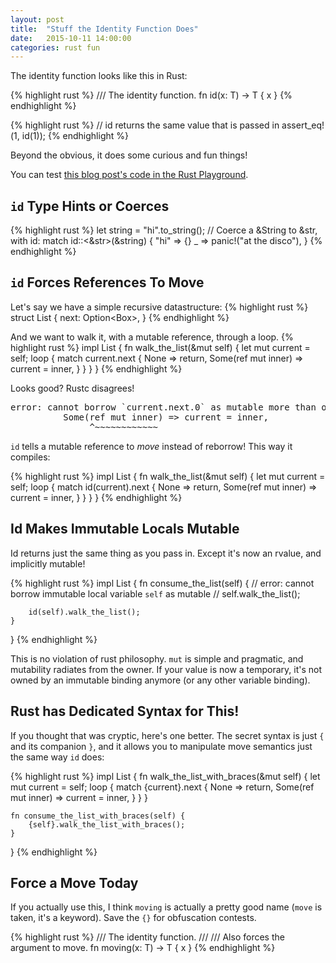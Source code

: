 ```yaml
---
layout: post
title:  "Stuff the Identity Function Does"
date:   2015-10-11 14:00:00
categories: rust fun
---
```


The identity function looks like this in Rust:

{% highlight rust %}
/// The identity function.
fn id<T>(x: T) -> T { x }
{% endhighlight %}

{% highlight rust %}
// id returns the same value that is passed in
assert_eq!(1, id(1));
{% endhighlight %}


Beyond the obvious, it does some curious and fun things!

You can test [this blog post's code in the Rust Playground][gist].

[gist]: https://play.rust-lang.org/?gist=724e8c931a8e7515ef31&version=stable


## `id` Type Hints or Coerces

{% highlight rust %}
let string = "hi".to_string();
// Coerce a &String to &str, with id:
match id::<&str>(&string) {
    "hi" => {}
    _ => panic!("at the disco"),
}
{% endhighlight %}

## `id` Forces References To Move

Let's say we have a simple recursive datastructure:
{% highlight rust %}
struct List {
    next: Option<Box<List>>,
}
{% endhighlight %}

And we want to walk it, with a mutable reference, through a loop.
{% highlight rust %}
impl List {
    fn walk_the_list(&mut self) {
        let mut current = self;
        loop {
            match current.next {
                None => return,
                Some(ref mut inner) => current = inner,
            }
        }
    }
}
{% endhighlight %}

Looks good? Rustc disagrees!

<pre>
error: cannot borrow `current.next.0` as mutable more than once at a time [E0499]
          Some(ref mut inner) => current = inner,
               ^~~~~~~~~~~~~
</pre>

`id` tells a mutable reference to *move* instead of reborrow! This way it compiles:

{% highlight rust %}
impl List {
    fn walk_the_list(&mut self) {
        let mut current = self;
        loop {
            match id(current).next {
                None => return,
                Some(ref mut inner) => current = inner,
            }
        }
    }
}
{% endhighlight %}


## Id Makes Immutable Locals Mutable

Id returns just the same thing as you pass in. Except it's now an rvalue, and
implicitly mutable!

{% highlight rust %}
impl List {
    fn consume_the_list(self) {
        // error: cannot borrow immutable local variable `self` as mutable
        // self.walk_the_list();
        
        id(self).walk_the_list();
    }
}
{% endhighlight %}

This is no violation of rust philosophy. `mut` is simple and pragmatic, and
mutability radiates from the owner. If your value is now a temporary, it's
not owned by an immutable binding anymore (or any other variable binding).


## Rust has Dedicated Syntax for This!

If you thought that was cryptic, here's one better. The secret syntax is just
`{` and its companion `}`, and it allows you to manipulate move semantics just
the same way `id` does:

{% highlight rust %}
impl List {
    fn walk_the_list_with_braces(&mut self) {
        let mut current = self;
        loop {
            match {current}.next {
                None => return,
                Some(ref mut inner) => current = inner,
            }
        }
    }
    
    fn consume_the_list_with_braces(self) {
        {self}.walk_the_list_with_braces();
    }
}
{% endhighlight %}


## Force a Move Today

If you actually use this, I think `moving` is actually a pretty good name
(`move` is taken, it's a keyword). Save the `{}` for obfuscation contests.

{% highlight rust %}
/// The identity function.
///
/// Also forces the argument to move.
fn moving<T>(x: T) -> T { x }
{% endhighlight %}

